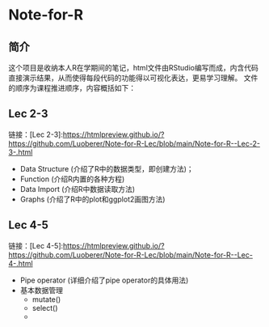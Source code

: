 # Note-for-R
## 简介
这个项目是收纳本人R在学期间的笔记，html文件由RStudio编写而成，内含代码直接演示结果，从而使得每段代码的功能得以可视化表达，更易学习理解。
文件的顺序为课程推进顺序，内容概括如下：
## Lec 2-3
链接：[Lec 2-3]:https://htmlpreview.github.io/?https://github.com/Luoberer/Note-for-R-Lec/blob/main/Note-for-R--Lec-2-3-.html
+ Data Structure (介绍了R中的数据类型，即创建方法)；
+ Function (介绍R内置的各种方程)
+ Data Import (介绍R中数据读取方法)
+ Graphs (介绍了R中的plot和ggplot2画图方法)
## Lec 4-5
链接：[Lec 4-5]:https://htmlpreview.github.io/?https://github.com/Luoberer/Note-for-R-Lec/blob/main/Note-for-R--Lec-4-.html
+ Pipe operator (详细介绍了pipe operator的具体用法)
+ 基本数据管理
  + mutate()
  + select()
  + 
